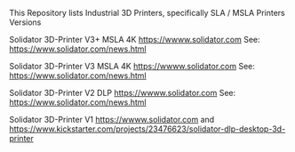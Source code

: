This Repository lists Industrial 3D Printers, specifically SLA / MSLA Printers Versions

Solidator 3D-Printer V3+ MSLA 4K 
https://wwww.solidator.com
See: https://www.solidator.com/news.html

Solidator 3D-Printer V3 MSLA 4K 
https://wwww.solidator.com
See: https://www.solidator.com/news.html

Solidator 3D-Printer V2 DLP
https://wwww.solidator.com
See: https://www.solidator.com/news.html

Solidator 3D-Printer V1
https://wwww.solidator.com and https://www.kickstarter.com/projects/23476623/solidator-dlp-desktop-3d-printer 
